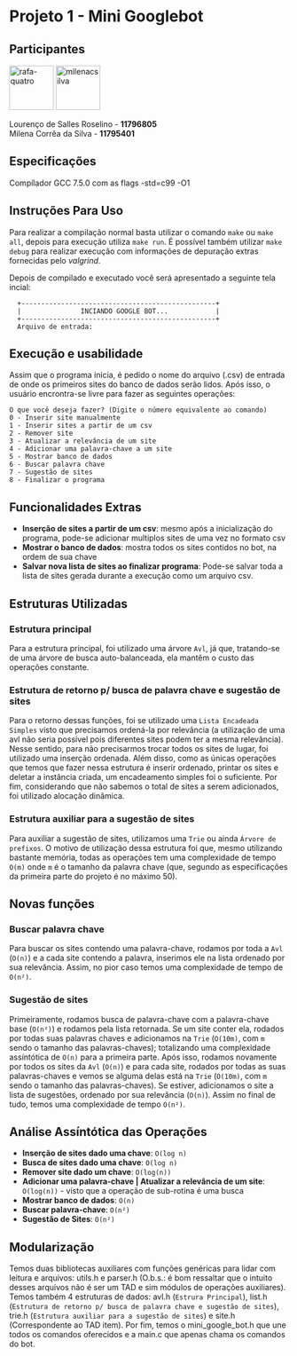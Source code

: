 # Projeto 1 - Mini Googlebot

## Participantes
<a href="https://github.com/roselino-quatro"><img src="https://avatars3.githubusercontent.com/u/43501582?s=460&u=607eaa89f7d1d4117ad8e3b2059d7fd24e1c0b45&v=4" title="rafa-quatro" width="80" height="80"></a>
<a href="https://github.com/milenacsilva"><img src="https://avatars2.githubusercontent.com/u/61664263?s=460&v=4" title="milenacsilva" width="80" height="80"></a>

Lourenço de Salles Roselino - **11796805**\
Milena Corrêa da Silva - **11795401**

## Especificações
Compílador GCC 7.5.0 com as flags -std=c99 -O1


## Instruções Para Uso
Para realizar a compilação normal basta utilizar o comando `make` ou `make all`, depois para execução utiliza `make run`. É possível também utilizar `make debug` para realizar execução com informações de depuração extras fornecidas pelo _valgrind_.

Depois de compilado e executado você será apresentado a seguinte tela incial:
```
  +-------------------------------------------------+
  |               INCIANDO GOOGLE BOT...            |
  +-------------------------------------------------+
  Arquivo de entrada: 
```

## Execução e usabilidade
Assim que o programa inicia, é pedido o nome do arquivo (.csv) de entrada de onde os primeiros sites do banco de dados serão lidos. Após isso, o usuário encrontra-se livre para fazer as seguintes operações:

```
O que você deseja fazer? (Digite o número equivalente ao comando)
0 - Inserir site manualmente
1 - Inserir sites a partir de um csv
2 - Remover site
3 - Atualizar a relevância de um site
4 - Adicionar uma palavra-chave a um site
5 - Mostrar banco de dados
6 - Buscar palavra chave
7 - Sugestão de sites
8 - Finalizar o programa
```

## Funcionalidades Extras
* **Inserção de sites a partir de um csv**: mesmo após a inicialização do programa, pode-se adicionar multiplos sites de uma vez no formato csv 
* **Mostrar o banco de dados**: mostra todos os sites contidos no bot, na ordem de sua chave
* **Salvar nova lista de sites ao finalizar programa**: Pode-se salvar toda a lista de sites gerada durante a execução como um arquivo csv. 

## Estruturas Utilizadas

### Estrutura principal
Para a estrutura principal, foi utilizado uma árvore `Avl`, já que, tratando-se de uma árvore de busca auto-balanceada, ela mantêm o custo das operações constante.

### Estrutura de retorno p/ busca de palavra chave e sugestão de sites
Para o retorno dessas funções, foi se utilizado uma `Lista Encadeada Simples` visto que precisamos ordená-la por relevância (a utilização de uma avl não seria possível pois diferentes sites podem ter a mesma relevância). Nesse sentido, para não precisarmos trocar todos os sites de lugar, foi utilizado uma inserção ordenada. Além disso, como as únicas operações que temos que fazer nessa estrutura é inserir ordenado, printar os sites e deletar a instância criada, um encadeamento simples foi o suficiente. Por fim, considerando que não sabemos o total de sites a serem adicionados, foi utilizado alocaçâo dinâmica. 

### Estrutura auxiliar para a sugestão de sites
Para auxiliar a sugestão de sites, utilizamos uma `Trie` ou ainda `Árvore de prefixos`. O motivo de utilização dessa estrutura foi que, mesmo utilizando bastante memória, todas as operações tem uma complexidade de tempo `O(m)` onde `m` é o tamanho da palavra chave (que, segundo as especificações da primeira parte do projeto é no máximo 50).

## Novas funções

### Buscar palavra chave
Para buscar os sites contendo uma palavra-chave, rodamos por toda a `Avl` (`O(n)`) e a cada site contendo a palavra, inserimos ele na lista ordenado por sua relevância. Assim, no pior caso temos uma complexidade de tempo de `O(n²)`.

### Sugestão de sites
Primeiramente, rodamos busca de palavra-chave com a palavra-chave base (`O(n²)`) e rodamos pela lista retornada. Se um site conter ela, rodados por todas suas palavras chaves e adicionamos na `Trie` (`O(10m)`, com `m` sendo o tamanho das palavras-chaves); totalizando  uma complexidade assíntótica de `O(n)` para a primeira parte. Após isso, rodamos novamente por todos os sites da `Avl` (`O(n)`) e para cada site, rodados por todas as suas palavras-chaves e vemos se alguma delas está na `Trie` (`O(10m)`, com `m` sendo o tamanho das palavras-chaves). Se estiver, adicionamos o site a lista de sugestões, ordenado por sua relevância (`O(n)`). Assim no final de tudo, temos uma complexidade de tempo `O(n²)`.


## Análise Assíntótica das Operações
* **Inserção de sites dado uma chave**: `O(log n)`
* **Busca de sites dado uma chave**: `O(log n)`
* **Remover site dado um chave**: `O(log(n))`
* **Adicionar uma palavra-chave | Atualizar a relevância de um site**: `O(log(n))` - visto que a operação de sub-rotina é uma busca 
* **Mostrar banco de dados**: `O(n)`
* **Buscar palavra-chave**: `O(n²)`
* **Sugestão de Sites**: `O(n²)`

## Modularização
Temos duas bibliotecas auxiliares com funções genéricas para lidar com leitura e arquivos: utils.h e parser.h (O.b.s.: é bom ressaltar que o intuito desses arquivos não é ser um TAD e sim módulos de operações auxiliares). Temos também 4 estruturas de dados: avl.h (`Estrura Principal`), list.h (`Estrutura de retorno p/ busca de palavra chave e sugestão de sites`), trie.h (`Estrutura auxiliar para a sugestão de sites`) e site.h (Correspondente ao TAD item). Por fim, temos o mini_google_bot.h que une todos os comandos oferecidos e a main.c que apenas chama os comandos do bot.
